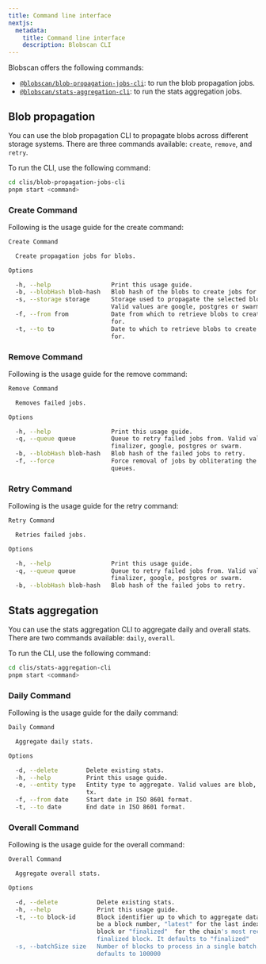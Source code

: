 ```yaml
---
title: Command line interface
nextjs:
  metadata:
    title: Command line interface
    description: Blobscan CLI
---
```


Blobscan offers the following commands:

- [`@blobscan/blob-propagation-jobs-cli`](https://github.com/Blobscan/blobscan/tree/next/clis/blob-propagation-jobs-cli): to run the blob propagation jobs.
- [`@blobscan/stats-aggregation-cli`](https://github.com/Blobscan/blobscan/tree/next/clis/stats-aggregation-cli): to run the stats aggregation jobs.

## Blob propagation

You can use the blob propagation CLI to propagate blobs across different storage systems. There are three commands available: `create`, `remove`, and `retry`.

To run the CLI, use the following command:

```bash
cd clis/blob-propagation-jobs-cli
pnpm start <command>
```

### Create Command

Following is the usage guide for the create command:

```bash
Create Command

  Create propagation jobs for blobs.

Options

  -h, --help                 Print this usage guide.
  -b, --blobHash blob-hash   Blob hash of the blobs to create jobs for.
  -s, --storage storage      Storage used to propagate the selected blobs.
                             Valid values are google, postgres or swarm.
  -f, --from from            Date from which to retrieve blobs to create jobs
                             for.
  -t, --to to                Date to which to retrieve blobs to create jobs
                             for.
```

### Remove Command

Following is the usage guide for the remove command:

```bash
Remove Command

  Removes failed jobs.

Options

  -h, --help                 Print this usage guide.
  -q, --queue queue          Queue to retry failed jobs from. Valid values are
                             finalizer, google, postgres or swarm.
  -b, --blobHash blob-hash   Blob hash of the failed jobs to retry.
  -f, --force                Force removal of jobs by obliterating the selected
                             queues.
```

### Retry Command

Following is the usage guide for the retry command:

```bash
Retry Command

  Retries failed jobs.

Options

  -h, --help                 Print this usage guide.
  -q, --queue queue          Queue to retry failed jobs from. Valid values are
                             finalizer, google, postgres or swarm.
  -b, --blobHash blob-hash   Blob hash of the failed jobs to retry.
```

## Stats aggregation

You can use the stats aggregation CLI to aggregate daily and overall stats. There are two commands available: `daily`, `overall`.

To run the CLI, use the following command:

```bash
cd clis/stats-aggregation-cli
pnpm start <command>
```

### Daily Command

Following is the usage guide for the daily command:

```bash
Daily Command

  Aggregate daily stats.

Options

  -d, --delete        Delete existing stats.
  -h, --help          Print this usage guide.
  -e, --entity type   Entity type to aggregate. Valid values are blob, block or
                      tx.
  -f, --from date     Start date in ISO 8601 format.
  -t, --to date       End date in ISO 8601 format.

```

### Overall Command

Following is the usage guide for the overall command:

```bash
Overall Command

  Aggregate overall stats.

Options

  -d, --delete           Delete existing stats.
  -h, --help             Print this usage guide.
  -t, --to block-id      Block identifier up to which to aggregate data. It can
                         be a block number, "latest" for the last indexed
                         block or "finalized"  for the chain's most recent
                         finalized block. It defaults to "finalized"
  -s, --batchSize size   Number of blocks to process in a single batch. It
                         defaults to 100000
```
